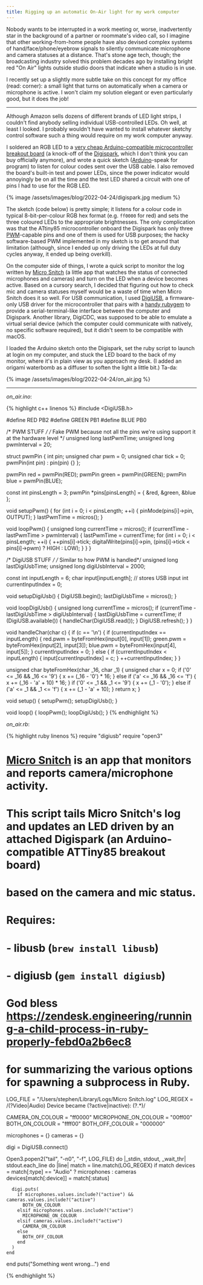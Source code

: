 ```yaml
---
title: Rigging up an automatic On-Air light for my work computer
---
```


Nobody wants to be interrupted in a work meeting or, worse, inadvertently star in the background of a partner or roommate's video call, so I imagine that other working-from-home people have also devised complex systems of hand/face/phone/eyebrow signals to silently communicate microphone and camera statuses at a distance. That's stone age tech, though; the broadcasting industry solved this problem decades ago by installing bright red "On Air" lights outside studio doors that indicate when a studio is in use.

I recently set up a slightly more subtle take on this concept for my office (read: corner): a small light that turns on automatically when a camera or microphone is active. I won't claim my solution elegant or even particularly good, but it does the job!

---

Although Amazon sells dozens of different brands of LED light strips, I couldn't find anybody selling individual USB-controlled LEDs. Oh well, at least I looked. I probably wouldn't have wanted to install whatever sketchy control software such a thing would require on my work computer anyway.

I soldered an RGB LED to a [very cheap Arduino-compatible microcontroller breakout board](https://www.aliexpress.com/item/2043055746.html) (a knock-off of the [Digispark](https://www.kickstarter.com/projects/digistump/digispark-the-tiny-arduino-enabled-usb-dev-board), which I don't think you can buy officially anymore), and wrote a quick sketch ([Arduino](https://www.arduino.cc/en/Guide/Introduction)-speak for program) to listen for colour codes sent over the USB cable. I also removed the board's built-in test and power LEDs, since the power indicator would annoyingly be on all the time and the test LED shared a circuit with one of pins I had to use for the RGB LED.

{% image /assets/images/blog/2022-04-24/digispark.jpg medium %}

The sketch (code below) is pretty simple; it listens for a colour code in typical 8-bit-per-colour RGB hex format (e.g. `ff0000` for red) and sets the three coloured LEDs to the appropriate brightnesses. The only complication was that the ATtiny85 microcontroller onboard the Digispark has only three [PWM](https://en.wikipedia.org/wiki/Pulse-width_modulation)-capable pins and one of them is used for USB purposes; the hacky software-based PWM implemented in my sketch is to get around that limitation (although, since I ended up only driving the LEDs at full duty cycles anyway, it ended up being overkill).

On the computer side of things, I wrote a quick script to monitor the log written by [Micro Snitch](https://obdev.at/products/microsnitch) (a little app that watches the status of connected microphones and cameras) and turn on the LED when a device becomes active. Based on a cursory search, I decided that figuring out how to check mic and camera statuses myself would be a waste of time when Micro Snitch does it so well. For USB communication, I used [DigiUSB](https://github.com/digistump/DigisparkArduinoIntegration/tree/master/libraries/DigisparkUSB), a firmware-only USB driver for the microcontroller that pairs with a [handy rubygem](https://rubygems.org/gems/digiusb/versions/1.0.5) to provide a serial-terminal-like interface between the computer and Digispark. Another library, DigiCDC, was supposed to be able to emulate a virtual serial device (which the computer could communicate with natively, no specific software required), but it didn't seem to be compatible with macOS.

I loaded the Arduino sketch onto the Digispark, set the ruby script to launch at login on my computer, and stuck the LED board to the back of my monitor, where it's in plain view as you approach my desk. (I added an origami waterbomb as a diffuser to soften the light a little bit.) Ta-da:

{% image /assets/images/blog/2022-04-24/on_air.jpg %}

---

*on_air.ino*:

{% highlight c++ linenos %}
#include <DigiUSB.h>

#define RED PB2
#define GREEN PB1
#define BLUE PB0

/* PWM STUFF */
/* Fake PWM because not all the pins we're using support it at the hardware level */
unsigned long lastPwmTime;
unsigned long pwmInterval = 20;

struct pwmPin {
  int pin;
  unsigned char pwm = 0;
  unsigned char tick = 0;
  pwmPin(int pin) : pin(pin) {}
};

pwmPin red = pwmPin(RED);
pwmPin green = pwmPin(GREEN);
pwmPin blue = pwmPin(BLUE);

const int pinsLength = 3;
pwmPin *pins[pinsLength] = { &red, &green, &blue };

void setupPwm() {
  for (int i = 0; i < pinsLength; ++i) {
    pinMode(pins[i]->pin, OUTPUT);
  }
  lastPwmTime = micros();
}

void loopPwm() {
  unsigned long currentTime = micros();
  if (currentTime - lastPwmTime > pwmInterval) {
    lastPwmTime = currentTime;
    for (int i = 0; i < pinsLength; ++i) {
      ++pins[i]->tick;
      digitalWrite(pins[i]->pin, (pins[i]->tick < pins[i]->pwm) ? HIGH : LOW);
    }
  }
}

/* DigiUSB STUFF */
/* Similar to how PWM is handled*/
unsigned long lastDigiUsbTime;
unsigned long digiUsbInterval = 2000;

const int inputLength = 6;
char input[inputLength]; // stores USB input
int currentInputIndex = 0;

void setupDigiUsb() {
  DigiUSB.begin();
  lastDigiUsbTime = micros();
}

void loopDigiUsb() {
  unsigned long currentTime = micros();
  if (currentTime - lastDigiUsbTime > digiUsbInterval) {
    lastDigiUsbTime = currentTime;
    if (DigiUSB.available()) {
      handleChar(DigiUSB.read());
    }
    DigiUSB.refresh();
  }
}

void handleChar(char c) {
  if (c == '\n') {
    if (currentInputIndex == inputLength) {
      red.pwm = byteFromHex(input[0], input[1]);
      green.pwm = byteFromHex(input[2], input[3]);
      blue.pwm = byteFromHex(input[4], input[5]);
    }
    currentInputIndex = 0;
  } else {
    if (currentInputIndex < inputLength) {
      input[currentInputIndex] = c;
    }
    ++currentInputIndex;
  }
}

unsigned char byteFromHex(char _16, char _1) {
  unsigned char x = 0;
  if ('0' <= _16 && _16 <= '9') {
    x += (_16 - '0') * 16;
  } else if ('a' <= _16 && _16 <= 'f') {
    x += (_16 - 'a' + 10) * 16;
  }
  if ('0' <= _1 && _1 <= '9') {
    x += (_1 - '0');
  } else if ('a' <= _1 && _1 <= 'f') {
    x += (_1 - 'a' + 10);
  }
  return x;
}

void setup() {
  setupPwm();
  setupDigiUsb();
}

void loop() {
  loopPwm();
  loopDigiUsb();
}
{% endhighlight %}


*on_air.rb*:

{% highlight ruby linenos %}
require "digiusb"
require "open3"

# [Micro Snitch](https://obdev.at/products/microsnitch) is an app that monitors and reports camera/microphone activity.
# This script tails Micro Snitch's log and updates an LED driven by an attached Digispark (an Arduino-compatible ATTiny85 breakout board)
# based on the camera and mic status.

# Requires:
# - libusb (`brew install libusb`)
# - digiusb (`gem install digiusb`)

# God bless https://zendesk.engineering/running-a-child-process-in-ruby-properly-febd0a2b6ec8
# for summarizing the various options for spawning a subprocess in Ruby.

LOG_FILE = "/Users/stephen/Library/Logs/Micro Snitch.log"
LOG_REGEX = /(?<type>Video|Audio) Device became (?<status>active|inactive): (?<device>.*)/

CAMERA_ON_COLOUR = "ff0000"
MICROPHONE_ON_COLOUR = "00ff00"
BOTH_ON_COLOUR = "ffff00"
BOTH_OFF_COLOUR = "000000"

microphones = {}
cameras = {}

digi = DigiUSB.connect()

Open3.popen2("tail", "-n0", "-f", LOG_FILE) do |_stdin, stdout, _wait_thr|
  stdout.each_line do |line|
    match = line.match(LOG_REGEX)
    if match
      devices = match[:type] ==  "Audio" ? microphones : cameras
      devices[match[:device]] = match[:status]

      digi.puts(
        if microphones.values.include?("active") && cameras.values.include?("active")
          BOTH_ON_COLOUR
        elsif microphones.values.include?("active")
          MICROPHONE_ON_COLOUR
        elsif cameras.values.include?("active")
          CAMERA_ON_COLOUR
        else
          BOTH_OFF_COLOUR
        end
      )
    end
  end
  puts("Something went wrong...")
end

{% endhighlight %}
